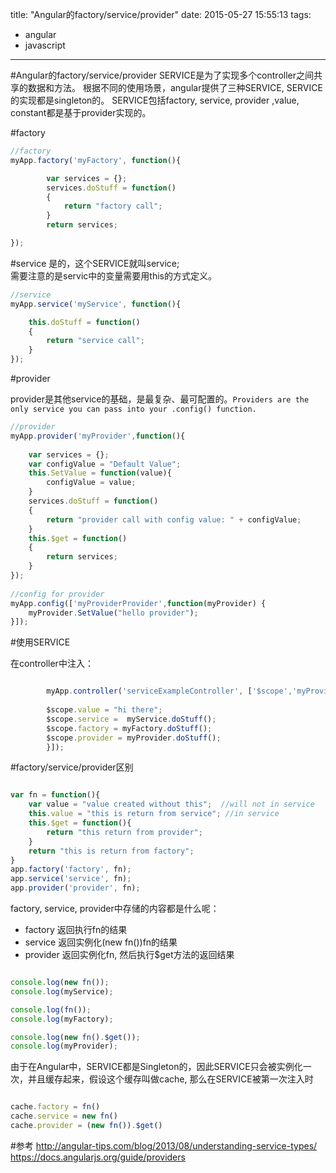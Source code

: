 title: "Angular的factory/service/provider"
date: 2015-05-27 15:55:13
tags: 
- angular
- javascript
---



#Angular的factory/service/provider
SERVICE是为了实现多个controller之间共享的数据和方法。
根据不同的使用场景，angular提供了三种SERVICE, SERVICE的实现都是singleton的。
SERVICE包括factory, service, provider ,value, constant都是基于provider实现的。

<!-- more -->
#factory

``` javascript
//factory
myApp.factory('myFactory', function(){

        var services = {};
        services.doStuff = function()
        {
            return "factory call";
        }
        return services;

});
```

#service
是的，这个SERVICE就叫service;        
需要注意的是servic中的变量需要用this的方式定义。

``` javascript
//service
myApp.service('myService', function(){

    this.doStuff = function()
    {
        return "service call";
    }
});
```


#provider

provider是其他service的基础，是最复杂、最可配置的。`Providers are the only service you can pass into your .config() function.`

``` javascript
//provider
myApp.provider('myProvider',function(){
 
    var services = {};
    var configValue = "Default Value";
    this.SetValue = function(value){
        configValue = value;
    }
    services.doStuff = function()
    {
        return "provider call with config value: " + configValue;
    }
    this.$get = function()
    {
        return services;
    }
});
 
//config for provider
myApp.config(['myProviderProvider',function(myProvider) {
    myProvider.SetValue("hello provider");
}]);
```
#使用SERVICE

在controller中注入：

``` javascript

        myApp.controller('serviceExampleController', ['$scope','myProvider','myFactory','myService', function($scope,myProvider,myFactory,myService){
 
        $scope.value = "hi there";
        $scope.service =  myService.doStuff();
        $scope.factory = myFactory.doStuff();
        $scope.provider = myProvider.doStuff();
        }]);
```

#factory/service/provider区别

``` javascript

var fn = function(){
    var value = "value created without this";  //will not in service  
    this.value = "this is return from service"; //in service
    this.$get = function(){
        return "this return from provider";
    }
    return "this is return from factory";
}
app.factory('factory', fn);
app.service('service', fn);
app.provider('provider', fn);
```

factory, service, provider中存储的内容都是什么呢： 
- factory 返回执行fn的结果
- service 返回实例化(new fn())fn的结果
- provider 返回实例化fn, 然后执行$get方法的返回结果


``` javascript

console.log(new fn());
console.log(myService);

console.log(fn());
console.log(myFactory);

console.log(new fn().$get());
console.log(myProvider);
```

由于在Angular中，SERVICE都是Singleton的，因此SERVICE只会被实例化一次，并且缓存起来，假设这个缓存叫做cache, 那么在SERVICE被第一次注入时

``` javascript

cache.factory = fn()
cache.service = new fn()
cache.provider = (new fn()).$get()

```



#参考
http://angular-tips.com/blog/2013/08/understanding-service-types/
https://docs.angularjs.org/guide/providers





